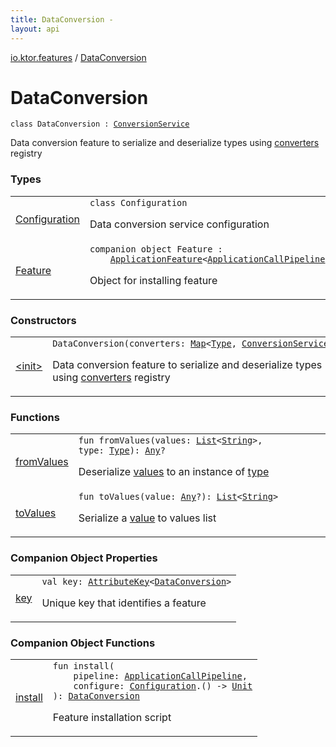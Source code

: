 ```yaml
---
title: DataConversion - 
layout: api
---
```


<div class='api-docs-breadcrumbs'><a href="../index.html">io.ktor.features</a> / <a href="./index.html">DataConversion</a></div>

# DataConversion

<div class="signature"><code><span class="keyword">class </span><span class="identifier">DataConversion</span>&nbsp;<span class="symbol">:</span>&nbsp;<a href="../../io.ktor.util/-conversion-service/index.html"><span class="identifier">ConversionService</span></a></code></div>

Data conversion feature to serialize and deserialize types using <a href="#">converters</a> registry

### Types

<table class="api-docs-table">
<tbody>
<tr>
<td markdown="1">

<a href="-configuration/index.html">Configuration</a>


</td>
<td markdown="1">
<div class="signature"><code><span class="keyword">class </span><span class="identifier">Configuration</span></code></div>

Data conversion service configuration


</td>
</tr>
<tr>
<td markdown="1">

<a href="-feature/index.html">Feature</a>


</td>
<td markdown="1">
<div class="signature"><code><span class="keyword">companion</span> <span class="keyword">object </span><span class="identifier">Feature</span>&nbsp;<span class="symbol">:</span>&nbsp;<br/>&nbsp;&nbsp;&nbsp;&nbsp;<a href="../../io.ktor.application/-application-feature/index.html"><span class="identifier">ApplicationFeature</span></a><span class="symbol">&lt;</span><a href="../../io.ktor.application/-application-call-pipeline/index.html"><span class="identifier">ApplicationCallPipeline</span></a><span class="symbol">,</span>&nbsp;<a href="-configuration/index.html"><span class="identifier">Configuration</span></a><span class="symbol">,</span>&nbsp;<a href="./index.md"><span class="identifier">DataConversion</span></a><span class="symbol">&gt;</span></code></div>

Object for installing feature


</td>
</tr>
</tbody>
</table>

### Constructors

<table class="api-docs-table">
<tbody>
<tr>
<td markdown="1">

<a href="-init-.html">&lt;init&gt;</a>


</td>
<td markdown="1">
<div class="signature"><code><span class="identifier">DataConversion</span><span class="symbol">(</span><span class="parameterName" id="io.ktor.features.DataConversion$<init>(kotlin.collections.Map((java.lang.reflect.Type, io.ktor.util.ConversionService)))/converters">converters</span><span class="symbol">:</span>&nbsp;<a href="https://kotlinlang.org/api/latest/jvm/stdlib/kotlin.collections/-map/index.html"><span class="identifier">Map</span></a><span class="symbol">&lt;</span><a href="http://docs.oracle.com/javase/6/docs/api/java/lang/reflect/Type.html"><span class="identifier">Type</span></a><span class="symbol">,</span>&nbsp;<a href="../../io.ktor.util/-conversion-service/index.html"><span class="identifier">ConversionService</span></a><span class="symbol">&gt;</span><span class="symbol">)</span></code></div>

Data conversion feature to serialize and deserialize types using <a href="-init-.html#io.ktor.features.DataConversion$<init>(kotlin.collections.Map((java.lang.reflect.Type, io.ktor.util.ConversionService)))/converters">converters</a> registry


</td>
</tr>
</tbody>
</table>

### Functions

<table class="api-docs-table">
<tbody>
<tr>
<td markdown="1">

<a href="from-values.html">fromValues</a>


</td>
<td markdown="1">
<div class="signature"><code><span class="keyword">fun </span><span class="identifier">fromValues</span><span class="symbol">(</span><span class="parameterName" id="io.ktor.features.DataConversion$fromValues(kotlin.collections.List((kotlin.String)), java.lang.reflect.Type)/values">values</span><span class="symbol">:</span>&nbsp;<a href="https://kotlinlang.org/api/latest/jvm/stdlib/kotlin.collections/-list/index.html"><span class="identifier">List</span></a><span class="symbol">&lt;</span><a href="https://kotlinlang.org/api/latest/jvm/stdlib/kotlin/-string/index.html"><span class="identifier">String</span></a><span class="symbol">&gt;</span><span class="symbol">, </span><span class="parameterName" id="io.ktor.features.DataConversion$fromValues(kotlin.collections.List((kotlin.String)), java.lang.reflect.Type)/type">type</span><span class="symbol">:</span>&nbsp;<a href="http://docs.oracle.com/javase/6/docs/api/java/lang/reflect/Type.html"><span class="identifier">Type</span></a><span class="symbol">)</span><span class="symbol">: </span><a href="https://kotlinlang.org/api/latest/jvm/stdlib/kotlin/-any/index.html"><span class="identifier">Any</span></a><span class="symbol">?</span></code></div>

Deserialize <a href="from-values.html#io.ktor.features.DataConversion$fromValues(kotlin.collections.List((kotlin.String)), java.lang.reflect.Type)/values">values</a> to an instance of <a href="from-values.html#io.ktor.features.DataConversion$fromValues(kotlin.collections.List((kotlin.String)), java.lang.reflect.Type)/type">type</a>


</td>
</tr>
<tr>
<td markdown="1">

<a href="to-values.html">toValues</a>


</td>
<td markdown="1">
<div class="signature"><code><span class="keyword">fun </span><span class="identifier">toValues</span><span class="symbol">(</span><span class="parameterName" id="io.ktor.features.DataConversion$toValues(kotlin.Any)/value">value</span><span class="symbol">:</span>&nbsp;<a href="https://kotlinlang.org/api/latest/jvm/stdlib/kotlin/-any/index.html"><span class="identifier">Any</span></a><span class="symbol">?</span><span class="symbol">)</span><span class="symbol">: </span><a href="https://kotlinlang.org/api/latest/jvm/stdlib/kotlin.collections/-list/index.html"><span class="identifier">List</span></a><span class="symbol">&lt;</span><a href="https://kotlinlang.org/api/latest/jvm/stdlib/kotlin/-string/index.html"><span class="identifier">String</span></a><span class="symbol">&gt;</span></code></div>

Serialize a <a href="to-values.html#io.ktor.features.DataConversion$toValues(kotlin.Any)/value">value</a> to values list


</td>
</tr>
</tbody>
</table>

### Companion Object Properties

<table class="api-docs-table">
<tbody>
<tr>
<td markdown="1">

<a href="key.html">key</a>


</td>
<td markdown="1">
<div class="signature"><code><span class="keyword">val </span><span class="identifier">key</span><span class="symbol">: </span><a href="../../io.ktor.util/-attribute-key/index.html"><span class="identifier">AttributeKey</span></a><span class="symbol">&lt;</span><a href="./index.md"><span class="identifier">DataConversion</span></a><span class="symbol">&gt;</span></code></div>

Unique key that identifies a feature


</td>
</tr>
</tbody>
</table>

### Companion Object Functions

<table class="api-docs-table">
<tbody>
<tr>
<td markdown="1">

<a href="install.html">install</a>


</td>
<td markdown="1">
<div class="signature"><code><span class="keyword">fun </span><span class="identifier">install</span><span class="symbol">(</span><br/>&nbsp;&nbsp;&nbsp;&nbsp;<span class="parameterName" id="io.ktor.features.DataConversion.Feature$install(io.ktor.application.ApplicationCallPipeline, kotlin.Function1((io.ktor.features.DataConversion.Configuration, kotlin.Unit)))/pipeline">pipeline</span><span class="symbol">:</span>&nbsp;<a href="../../io.ktor.application/-application-call-pipeline/index.html"><span class="identifier">ApplicationCallPipeline</span></a><span class="symbol">, </span><br/>&nbsp;&nbsp;&nbsp;&nbsp;<span class="parameterName" id="io.ktor.features.DataConversion.Feature$install(io.ktor.application.ApplicationCallPipeline, kotlin.Function1((io.ktor.features.DataConversion.Configuration, kotlin.Unit)))/configure">configure</span><span class="symbol">:</span>&nbsp;<a href="-configuration/index.html"><span class="identifier">Configuration</span></a><span class="symbol">.</span><span class="symbol">(</span><span class="symbol">)</span>&nbsp;<span class="symbol">-&gt;</span>&nbsp;<a href="https://kotlinlang.org/api/latest/jvm/stdlib/kotlin/-unit/index.html"><span class="identifier">Unit</span></a><br/><span class="symbol">)</span><span class="symbol">: </span><a href="./index.md"><span class="identifier">DataConversion</span></a></code></div>

Feature installation script


</td>
</tr>
</tbody>
</table>
